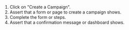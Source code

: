 1. Click on "Create a Campaign".
2. Assert that a form or page to create a campaign shows.
3. Complete the form or steps.
4. Assert that a confirmation message or dashboard shows.